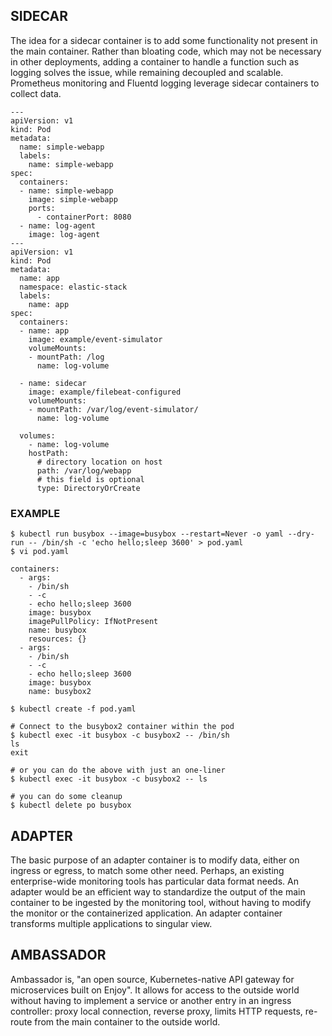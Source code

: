 ## SIDECAR
The idea for a sidecar container is to add some functionality not present in the main container. Rather than bloating code, which may not be necessary in other deployments, adding a container to handle a function such as logging solves the issue, while remaining decoupled and scalable. Prometheus monitoring and Fluentd logging leverage sidecar containers to collect data.

```
---
apiVersion: v1
kind: Pod
metadata:
  name: simple-webapp
  labels: 
    name: simple-webapp
spec:
  containers:
  - name: simple-webapp
    image: simple-webapp
    ports:
      - containerPort: 8080
  - name: log-agent
    image: log-agent
---
apiVersion: v1
kind: Pod
metadata:
  name: app
  namespace: elastic-stack
  labels:
    name: app
spec:
  containers:
  - name: app
    image: example/event-simulator
    volumeMounts:
    - mountPath: /log
      name: log-volume

  - name: sidecar
    image: example/filebeat-configured
    volumeMounts:
    - mountPath: /var/log/event-simulator/ 
      name: log-volume

  volumes:  
    - name: log-volume
    hostPath:
      # directory location on host
      path: /var/log/webapp
      # this field is optional
      type: DirectoryOrCreate
```

### EXAMPLE
```
$ kubectl run busybox --image=busybox --restart=Never -o yaml --dry-run -- /bin/sh -c 'echo hello;sleep 3600' > pod.yaml
$ vi pod.yaml

containers:
  - args:
    - /bin/sh
    - -c
    - echo hello;sleep 3600
    image: busybox
    imagePullPolicy: IfNotPresent
    name: busybox
    resources: {}
  - args:
    - /bin/sh
    - -c
    - echo hello;sleep 3600
    image: busybox
    name: busybox2

$ kubectl create -f pod.yaml

# Connect to the busybox2 container within the pod
$ kubectl exec -it busybox -c busybox2 -- /bin/sh
ls
exit

# or you can do the above with just an one-liner
$ kubectl exec -it busybox -c busybox2 -- ls

# you can do some cleanup
$ kubectl delete po busybox
```

## ADAPTER
The basic purpose of an adapter container is to modify data, either on ingress or egress, to match some other need. Perhaps, an existing enterprise-wide monitoring tools has particular data format needs. An adapter would be an efficient way to standardize the output of the main container to be ingested by the monitoring tool, without having to modify the monitor or the containerized application. An adapter container transforms multiple applications to singular view.

## AMBASSADOR
Ambassador is, "an open source, Kubernetes-native API gateway for microservices built on Enjoy".
It allows for access to the outside world without having to implement a service or another entry in an ingress controller: proxy local connection, reverse proxy, limits HTTP requests, re-route from the main container to the outside world.​